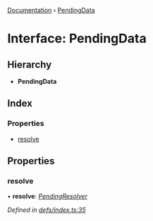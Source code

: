 [Documentation](../README.md) › [PendingData](pendingdata.md)

# Interface: PendingData

## Hierarchy

* **PendingData**

## Index

### Properties

* [resolve](pendingdata.md#resolve)

## Properties

###  resolve

• **resolve**: *[PendingResolver](../README.md#pendingresolver)*

*Defined in [defs/index.ts:35](https://github.com/badbatch/graphql-box/blob/1f1e01d3/packages/worker-client/src/defs/index.ts#L35)*
